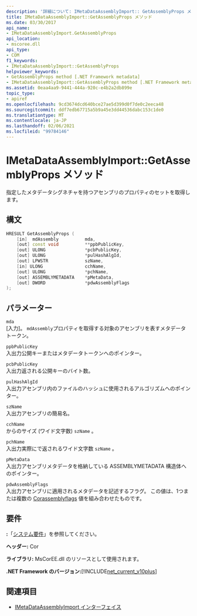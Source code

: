```yaml
---
description: '詳細について: IMetaDataAssemblyImport:: GetAssemblyProps メソッド'
title: IMetaDataAssemblyImport::GetAssemblyProps メソッド
ms.date: 03/30/2017
api_name:
- IMetaDataAssemblyImport.GetAssemblyProps
api_location:
- mscoree.dll
api_type:
- COM
f1_keywords:
- IMetaDataAssemblyImport::GetAssemblyProps
helpviewer_keywords:
- GetAssemblyProps method [.NET Framework metadata]
- IMetaDataAssemblyImport::GetAssemblyProps method [.NET Framework metadata]
ms.assetid: 0eaa4aa9-9441-444a-920c-e4b2a2db899e
topic_type:
- apiref
ms.openlocfilehash: 9cd3674dcd640bce27ae5d399d0f7de0c2eeca48
ms.sourcegitcommit: ddf7edb67715a5b9a45e3dd44536dabc153c1de0
ms.translationtype: MT
ms.contentlocale: ja-JP
ms.lasthandoff: 02/06/2021
ms.locfileid: "99784146"
---
```

# <a name="imetadataassemblyimportgetassemblyprops-method"></a>IMetaDataAssemblyImport::GetAssemblyProps メソッド

指定したメタデータシグネチャを持つアセンブリのプロパティのセットを取得します。  
  
## <a name="syntax"></a>構文  
  
```cpp  
HRESULT GetAssemblyProps (  
    [in]  mdAssembly          mda,  
    [out] const void          **ppbPublicKey,
    [out] ULONG               *pcbPublicKey,  
    [out] ULONG               *pulHashAlgId,  
    [out] LPWSTR              szName,  
    [in] ULONG                cchName,  
    [out] ULONG               *pchName,  
    [out] ASSEMBLYMETADATA    *pMetaData,  
    [out] DWORD               *pdwAssemblyFlags  
);  
```  
  
## <a name="parameters"></a>パラメーター  

 `mda`  
 [入力]。 `mdAssembly`プロパティを取得する対象のアセンブリを表すメタデータトークン。  
  
 `ppbPublicKey`  
 入出力公開キーまたはメタデータトークンへのポインター。  
  
 `pcbPublicKey`  
 入出力返される公開キーのバイト数。  
  
 `pulHashAlgId`  
 入出力アセンブリ内のファイルのハッシュに使用されるアルゴリズムへのポインター。  
  
 `szName`  
 入出力アセンブリの簡易名。  
  
 `cchName`  
 からのサイズ (ワイド文字数) `szName` 。  
  
 `pchName`  
 入出力実際にで返されるワイド文字数 `szName` 。  
  
 `pMetaData`  
 入出力アセンブリメタデータを格納している ASSEMBLYMETADATA 構造体へのポインター。  
  
 `pdwAssemblyFlags`  
 入出力アセンブリに適用されるメタデータを記述するフラグ。 この値は、1つまたは複数の [Corassemblyflags](corassemblyflags-enumeration.md) 値を組み合わせたものです。  
  
## <a name="requirements"></a>要件  

 **:**「[システム要件](../../get-started/system-requirements.md)」を参照してください。  
  
 **ヘッダー:** Cor  
  
 **ライブラリ:** MsCorEE.dll のリソースとして使用されます。  
  
 **.NET Framework のバージョン:**[!INCLUDE[net_current_v10plus](../../../../includes/net-current-v10plus-md.md)]  
  
## <a name="see-also"></a>関連項目

- [IMetaDataAssemblyImport インターフェイス](imetadataassemblyimport-interface.md)
